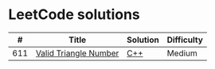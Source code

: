 # LeetCode solutions

| # | Title | Solution | Difficulty |
|---| ----- | -------- | ---------- |
| 611 | [Valid Triangle Number](https://leetcode.com/problems/valid-triangle-number/) | [C++](./Algorithms/cpp/611.%20Valid%20Triangle%20Number/solution.h) | Medium |